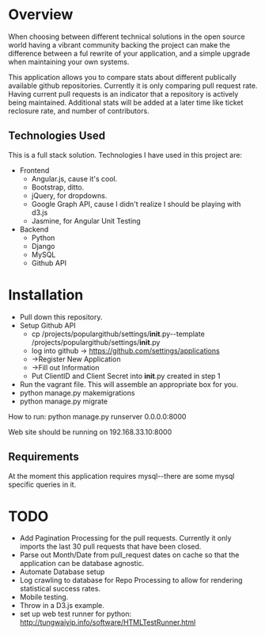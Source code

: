 # Overview

When choosing between different technical solutions in the open source world having a vibrant community backing the project can make the difference between a ful rewrite of your application, and a simple upgrade when maintaining your own systems.

This application allows you to compare stats about different publically available github repositories.  Currently it is only comparing pull request rate.  Having current pull requests is an indicator that a repository is actively being maintained. Additional stats will be added at a later time like ticket reclosure rate, and number of contributors.

## Technologies Used

This is a full stack solution.  Technologies I have used in this project are:

* Frontend
    * Angular.js, cause it's cool.
    * Bootstrap, ditto.
    * jQuery, for dropdowns.
    * Google Graph API, cause I didn't realize I should be playing with d3.js
    * Jasmine, for Angular Unit Testing
* Backend
    * Python
    * Django
    * MySQL
    * Github API

# Installation

* Pull down this repository.  
* Setup Github API
    * cp /projects/populargithub/settings/__init__.py--template /projects/populargithub/settings/__init__.py
    * log into github -> https://github.com/settings/applications
    * ->Register New Application
    * ->Fill out Information
    * Put ClientID and Client Secret into __init__.py created in step 1
* Run the vagrant file.  This will assemble an appropriate box for you.
* python manage.py makemigrations
* python manage.py migrate

How to run:
python manage.py runserver 0.0.0.0:8000 

Web site should be running on 192.168.33.10:8000

## Requirements

At the moment this application requires mysql--there are some mysql specific queries in it.

# TODO
* Add Pagination Processing for the pull requests.  Currently it only imports the last 30 pull requests that have been closed.
* Parse out Month/Date from pull_request dates on cache so that the application can be database agnostic.
* Automate Database setup
* Log crawling to database for Repo Processing to allow for rendering statistical success rates.
* Mobile testing.
* Throw in a D3.js example.
* set up web test runner for python: http://tungwaiyip.info/software/HTMLTestRunner.html